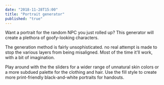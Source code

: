 ```yaml
---
date: "2018-11-28T15:00"
title: "Portrait generator"
published: "true"
---
```


Want a portrait for the random NPC you just rolled up? This generator will create a plethora of goofy-looking characters.

The generation method is fairly unsophisticated. no real attempt is made to stop the various layers from being misaligned. Most of the time it'll work, with a bit of imagination.

Play around with the the sliders for a wider range of unnatural skin colors or a more subdued palette for the clothing and hair. Use the fill style to create more print-friendly black-and-white portraits for handouts.

<portrait-generator></portrait-generator>

